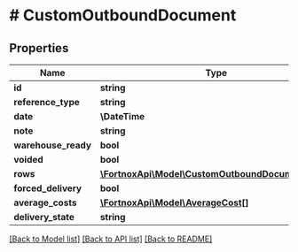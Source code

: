 # # CustomOutboundDocument

## Properties

Name | Type | Description | Notes
------------ | ------------- | ------------- | -------------
**id** | **string** |  | [optional]
**reference_type** | **string** |  | [optional]
**date** | **\DateTime** |  |
**note** | **string** |  | [optional]
**warehouse_ready** | **bool** |  | [optional]
**voided** | **bool** |  | [optional]
**rows** | [**\FortnoxApi\Model\CustomOutboundDocumentRow[]**](CustomOutboundDocumentRow.md) |  |
**forced_delivery** | **bool** |  | [optional]
**average_costs** | [**\FortnoxApi\Model\AverageCost[]**](AverageCost.md) |  | [optional]
**delivery_state** | **string** |  |

[[Back to Model list]](../../README.md#models) [[Back to API list]](../../README.md#endpoints) [[Back to README]](../../README.md)
